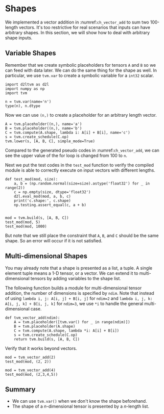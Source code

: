 # Shapes

We implemented a vector addition in :numref:`ch_vector_add` to sum two 100-length vectors. It's too restrictive for real scenarios that inputs can have arbitrary shapes. In this section, we will show how to deal with arbitrary shape inputs.

## Variable Shapes

Remember that we create symbolic placeholders for tensors `A` and `B` so we can feed with data later. We can do the same thing for the shape as well. In particular, we use `tvm.var` to create a symbolic variable for a `int32` scalar.

```{.python .input  n=1}
import d2ltvm as d2l
import numpy as np
import tvm

n = tvm.var(name='n')
type(n), n.dtype
```

Now we can use `(n,)` to create a placeholder for an arbitrary length vector.

```{.python .input  n=3}
A = tvm.placeholder((n,), name='a')
B = tvm.placeholder((n,), name='b')
C = tvm.compute(A.shape, lambda i: A[i] + B[i], name='c')
s = tvm.create_schedule(C.op)
tvm.lower(s, [A, B, C], simple_mode=True)
```

Compared to the generated pseudo codes in :numref:`ch_vector_add`, we can see the upper value of the for loop is changed from 100 to `n`. 

Next we put the test codes in the `test_mod` function to verify the compiled module is able to correctly execute on input vectors with different lengths.

```{.python .input  n=4}
def test_mod(mod, size):
    a, b = (np.random.normal(size=size).astype('float32') for _ in range(2))
    c = np.empty(size, dtype='float32')
    d2l.eval_mod(mod, a, b, c)
    print('c.shape:', c.shape)
    np.testing.assert_equal(c, a + b)
    

mod = tvm.build(s, [A, B, C])    
test_mod(mod, 5)
test_mod(mod, 1000)
```

But note that we still place the constraint that `A`, `B`, and `C` should be the same shape. So an error will occur if it is not satisfied.

## Multi-dimensional Shapes

You may already note that a shape is presented as a list, a  tuple. A single element tuple means a 1-D tensor, or a vector. We can extend it to multi-dimensional tensors by adding variables to the shape list. 

The following function builds a module for multi-dimensional tensor addition, the number of dimensions is specified by `ndim`. Note that instead of using `lambda i, j: A[i, j] + B[i, j]` for `ndim=2` and `lambda i, j, k: A[i, j, k] + B[i, j, k]` for `ndim=3`, we use `*i` to handle the general multi-dimensional case.

```{.python .input  n=5}
def tvm_vector_add(ndim):
    A = tvm.placeholder([tvm.var() for _ in range(ndim)])
    B = tvm.placeholder(A.shape)
    C = tvm.compute(A.shape, lambda *i: A[i] + B[i])
    s = tvm.create_schedule(C.op)
    return tvm.build(s, [A, B, C])    
```

Verify that it works beyond vectors.

```{.python .input}
mod = tvm_vector_add(2)
test_mod(mod, (2, 2))

mod = tvm_vector_add(4)
test_mod(mod, (2,3,4,5))
```

## Summary

- We can use `tvm.var()` when we don't know the shape beforehand. 
- The shape of a $n$-dimensional tensor is presented by a $n$-length list.
